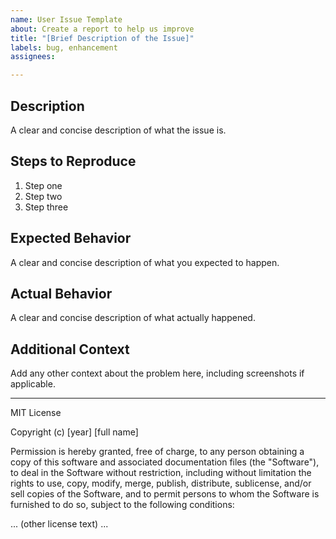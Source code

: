```yaml
---
name: User Issue Template
about: Create a report to help us improve
title: "[Brief Description of the Issue]"
labels: bug, enhancement
assignees: 

---
```


## Description

A clear and concise description of what the issue is. 

## Steps to Reproduce

1. Step one
2. Step two
3. Step three

## Expected Behavior

A clear and concise description of what you expected to happen.

## Actual Behavior

A clear and concise description of what actually happened.

## Additional Context

Add any other context about the problem here, including screenshots if applicable.

---

MIT License

Copyright (c) [year] [full name]

Permission is hereby granted, free of charge, to any person obtaining a copy
of this software and associated documentation files (the "Software"), to deal
in the Software without restriction, including without limitation the rights
to use, copy, modify, merge, publish, distribute, sublicense, and/or sell
copies of the Software, and to permit persons to whom the Software is
furnished to do so, subject to the following conditions:

... (other license text) ...

